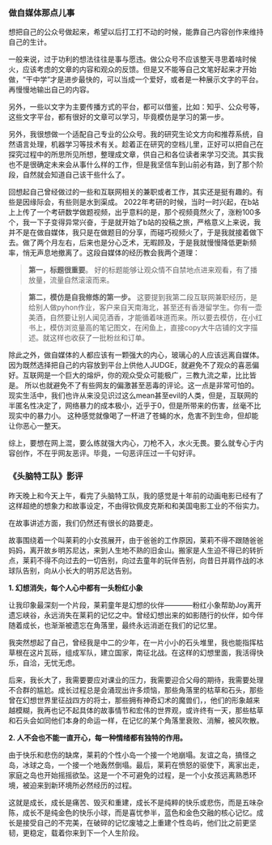 
### 做自媒体那点儿事

想把自己的公众号做起来，希望以后打工打不动的时候，能靠自己内容创作来维持自己的生计。

一般来说，过于功利的想法往往是事与愿违。做公众号不应该整天寻思着啥时候火，应该考虑的文章的内容和观众的反馈。但是又不能等自己文笔好起来才开始做，“干中学”才是进步最快的，可以当成一个爱好，或者是一种展示文字的平台。再慢慢地输出自己的内容。

另外，一些以文字为主要传播方式的平台，都可以借鉴，比如：知乎、公众号等，这些文字平台，都有很好的文章可以学习，毕竟模仿是学习的第一步。

另外，我很想做一个适配自己专业的公众号。我的研究生论文方向和推荐系统，自然语言处理，机器学习等技术有关。趁着正在研究的空档儿里，正好可以把自己在探究过程中的所思所见所想，整理成文章，供自己和各位读者来学习交流。其实我也不是很确定未来会从事什么样的工作，但是我坚信车到山前必有路，到了那个阶段，自然就会知道自己该干些什么了。

回想起自己曾经做过的一些和互联网相关的兼职或者工作，其实还是挺有趣的。有些是因缘际会，有些则是水到渠成。
2022年考研的时候，当时一时兴起，在b站上上传了一个考研数学做题视频，出乎意料的是，那个视频竟然火了，涨粉100多个，我一下子变得异常兴奋，于是就开始了b站的投稿之旅，严格意义上来说，我并不是在做自媒体，我只是在做题目的分享，而碰巧视频火了，于是我就接着做下去。做了两个月左右，后来也是分心乏术，无暇顾及，于是我就慢慢降低更新频率，悄无声息地撤离了。这段自媒体的经历教会我两个道理：
> **第一，标题很重要**。
好的标题能够让观众情不自禁地点进来观看，有了播放量，流量自然滚滚而来。

> **第二，模仿是自我修炼的第一步。** 
> 这要提到我第二段互联网兼职经历，是给别人做pyhon作业，客户来自天南海北，甚至还有香港留学生。你有一壶美酒，自然要让别人闻见酒香，才能循着味道而来。所以要去模仿，在小红书上，模仿浏览量高的笔记图文，在闲鱼上，直接copy大牛店铺的文字描述。就这样也收获了一批粉丝和订单。


除此之外，做自媒体的人都应该有一颗强大的内心，玻璃心的人应该远离自媒体。因为既然选择把自己的内容放到平台上供他人JUDGE，就避免不了观众的喜恶偏好。互联网是一个巨大的熔炉，你的观众受众可能极广，三教九流之辈，比比皆是。 所以也就避免不了有些网友的偏激甚至恶毒的评论。这一点是非常可怕的。现实生活中，我们也许从来没见识过这么mean甚至evil的人类，但是，互联网的半匿名性决定了，网络暴力的成本极小，近乎于0，但是所带来的伤害，丝毫不比现实中的暴力小。  这种感觉就像喝了一杯进了苍蝇的水，危害不到生命，但却能让你恶心一整天。

综上，要想在网上混，要么练就强大内心，刀枪不入，水火无畏。要么就专心于内容创作，不在乎网友恶评。毕竟，一句恶评压过一千句好评。



### 《头脑特工队》影评

昨天晚上和今天上午，看完了头脑特工队，我的感觉是十年前的动画电影已经有了这样超绝的想象力和故事设定，不由得钦佩皮克斯和和美国电影工业的不俗实力。

在故事讲述方面，我们仍然还有很长的路要走。

故事围绕着一个叫莱莉的小女孩展开，由于爸爸的工作原因，莱莉不得不跟随爸爸妈妈，离开故乡明苏尼达，来到人生地不熟的旧金山。搬家是人生迫不得已的转折点，莱莉不得不向过去的一切告别，向过去童年的玩伴告别，向昔日并肩作战的冰球队告别，向从小长大的明苏尼达告别。

**1. 幻想消失，每个人心中都有一头粉红小象**

让我印象最深刻一个片段，莱莉童年是幻想的伙伴————粉红小象帮助Joy离开遗忘峡谷，永远消失在莱莉的记忆之中。曾经幻想出来的如影随行的伙伴，如今伴随着成长，也渐渐被遗忘在角落里，最终永远消逝在我们的记忆里。

我突然想起了自己，曾经我是中二的少年，在一片小小的石头堆里，我也能指挥枯草根在这片瓦砾，组成军队，建立国家，南征北战。在这样的幻想里面，我活得快乐，自洽，无忧无虑。

后来，我长大了，我需要要应对课业的压力，我需要迎合父母的期待，我需要处理不合群的尴尬。成长过程总是会涌现出许多烦恼，那些角落里的枯草和石头，那些曾在幻想世界里征战四方的将士，那些拥有神奇幻术的魔兽们，，他们的形象越来越模糊，我再也记不起具体的故事情节和宏伟的世界观，或许终有一天，那些枯草和石头会如同他们本身的命运一样，在记忆的某个角落里衰败、消解，被风吹散。


**2. 人不会也不能一直开心，每一种情绪都有独特的作用。**

由于快乐和悲伤的缺席，莱莉的个性小岛一个接一个地崩塌。友谊之岛，搞怪之岛，冰球之岛，一个接一个地轰然倒塌。最后，莱莉在愤怒的驱使下，离家出走，家庭之岛也开始摇摇欲坠。这是一个不可避免的过程，是一个小女孩远离熟悉环境，被迫来到新环境所必然经历的过程。

这就是成长，成长是痛苦、毁灭和重建，成长不是纯粹的快乐或悲伤，而是五味杂陈，成长不是纯金色的快乐小球，而是喜忧参半，蓝色和金色交融的核心记忆。成长是接受自己的不完美，在破碎的记忆废墟之上重建个性岛屿，他们比之前更坚韧，更稳定，载着你来到下一个人生阶段。

